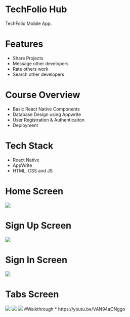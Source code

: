 # TechFolio Hub
TechFolio Mobile App.

# Features
* Share Projects
* Message other developers
* Rate others work
* Search other developers

# Course Overview
* Basic React Native Components
* Database Design using Appwrite
* User Registration & Authenticaiton
* Deployment

# Tech Stack
* React Native
* AppWrite
* HTML, CSS and JS

# Home Screen
<img src="assets/images/screenshot/onboarding.jpg">  

# Sign Up Screen
<img src="assets/images/screenshot/signup.jpg">  

# Sign In Screen
<img src="assets/images/screenshot/signin.jpg">  

# Tabs Screen
<img src="assets/images/screenshot/tabs1.jpg">  
<img src="assets/images/screenshot/tabs2.jpg">  
<img src="assets/images/screenshot/tabs3.jpg">  
#Walkthrough 
* https://youtu.be/VAN94aONggo

